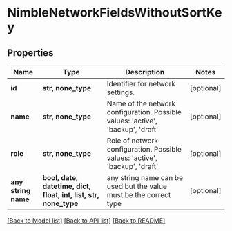 # NimbleNetworkFieldsWithoutSortKey


## Properties
Name | Type | Description | Notes
------------ | ------------- | ------------- | -------------
**id** | **str, none_type** | Identifier for network settings. | [optional] 
**name** | **str, none_type** | Name of the network configuration. Possible values: &#39;active&#39;, &#39;backup&#39;, &#39;draft&#39; | [optional] 
**role** | **str, none_type** | Role of network configuration. Possible values: &#39;active&#39;, &#39;backup&#39;, &#39;draft&#39; | [optional] 
**any string name** | **bool, date, datetime, dict, float, int, list, str, none_type** | any string name can be used but the value must be the correct type | [optional]

[[Back to Model list]](../README.md#documentation-for-models) [[Back to API list]](../README.md#documentation-for-api-endpoints) [[Back to README]](../README.md)


